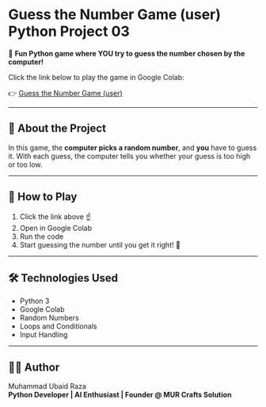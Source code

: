 # Guess the Number Game (user) Python Project 03


🎯 **Fun Python game where YOU try to guess the number chosen by the computer!**

Click the link below to play the game in Google Colab:

👉 [Guess the Number Game (user)](https://colab.research.google.com/drive/15fUMSeThoJCe9PBjaXAM9x2NZw00wyab?usp=sharing)

---

## 📌 About the Project

In this game, the **computer picks a random number**, and **you** have to guess it. With each guess, the computer tells you whether your guess is too high or too low.

---

## 🚀 How to Play

1. Click the link above ☝️  
2. Open in Google Colab  
3. Run the code  
4. Start guessing the number until you get it right! 🎉

---

## 🛠️ Technologies Used

- Python 3  
- Google Colab  
- Random Numbers  
- Loops and Conditionals  
- Input Handling

---

## 👨‍💻 Author

Muhammad Ubaid Raza  
**Python Developer | AI Enthusiast | Founder @ MUR Crafts Solution**
